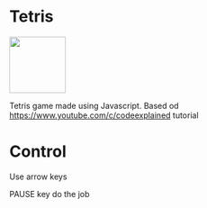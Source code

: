 # Tetris



<img height="100" src="https://i.imgur.com/ZZEXFYq.png">

Tetris game made using Javascript. Based od https://www.youtube.com/c/codeexplained tutorial

# Control

Use arrow keys

PAUSE key do the job 
